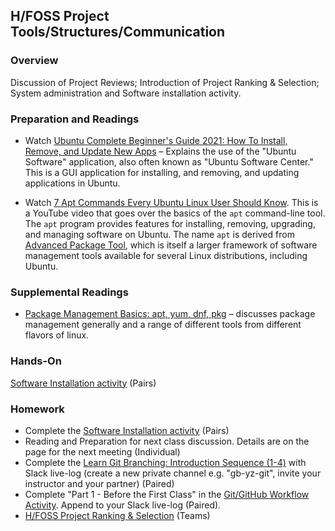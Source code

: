 ## H/FOSS Project Tools/Structures/Communication

### Overview

Discussion of Project Reviews; Introduction of Project Ranking & Selection; System administration and Software installation activity.

### Preparation and Readings

- Watch [Ubuntu Complete Beginner's Guide 2021: How To Install,
  Remove, and Update New
  Apps](https://www.youtube.com/watch?v=rkYTxcG3swk) &ndash; Explains
  the use of the "Ubuntu Software" application, also often known as
  "Ubuntu Software Center." This is a GUI application for installing,
  and removing, and updating applications in Ubuntu.

- Watch [7 Apt Commands Every Ubuntu Linux User Should
  Know](https://www.youtube.com/watch?v=ECWKViCaI_A). This is a
  YouTube video that goes over the basics of the `apt` command-line
  tool. The `apt` program provides features for installing, removing,
  upgrading, and managing software on Ubuntu. The name `apt` is
  derived from [Advanced Package
  Tool](https://en.wikipedia.org/wiki/APT_(software)), which is itself
  a larger framework of software management tools available for
  several Linux distributions, including Ubuntu.

### Supplemental Readings

- [Package Management Basics: apt, yum, dnf,
  pkg](https://www.digitalocean.com/community/tutorials/package-management-basics-apt-yum-dnf-pkg)
  &ndash;  discusses package management generally and a range of different
  tools from different flavors of linux.

### Hands-On

[Software Installation activity](06-softwareInstallActivity.md) (Pairs)

### Homework

- Complete the [Software Installation activity](06-softwareInstallActivity.md) (Pairs)
- Reading and Preparation for next class discussion. Details are on the page for the next meeting (Individual)
- Complete the [Learn Git Branching: Introduction Sequence (1-4)](https://learngitbranching.js.org/) with Slack live-log (create a new private channel e.g. "gb-yz-git", invite your instructor and your partner) (Paired)
- Complete "Part 1 - Before the First Class" in the [Git/GitHub Workflow Activity](07-gitActivity.md). Append to your Slack live-log (Paired).
- [H/FOSS Project Ranking & Selection](projSelectionAsst.md) (Teams)
